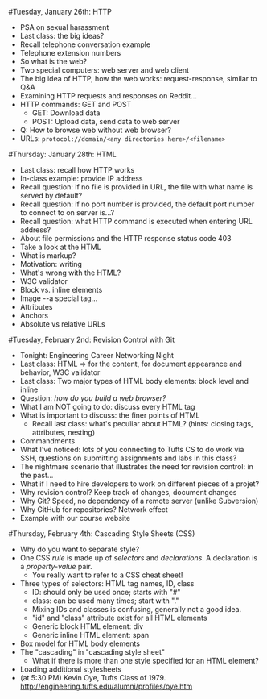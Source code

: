 #Tuesday, January 26th: HTTP
* PSA on sexual harassment
* Last class: the big ideas?
* Recall telephone conversation example
* Telephone extension numbers
* So what is the web?
* Two special computers: web server and web client
* The big idea of HTTP, how the web works: request-response, similar to Q&A
* Examining HTTP requests and responses on Reddit...
* HTTP commands: GET and POST
  * GET: Download data
  * POST: Upload data, send data to web server
* Q: How to browse web without web browser?
* URLs:
  `protocol://domain/<any directories here>/<filename>`
  
#Thursday: January 28th: HTML
* Last class: recall how HTTP works
* In-class example: provide IP address
* Recall question: if no file is provided in URL, the file with what name is served by default?
* Recall question: if no port number is provided, the default port number to connect to on server is...?
* Recall question: what HTTP command is executed when entering URL address?
* About file permissions and the HTTP response status code 403
* Take a look at the HTML
* What is markup?
* Motivation: writing
* What's wrong with the HTML?
* W3C validator
* Block vs. inline elements
* Image --a special tag...
* Attributes
* Anchors
* Absolute vs relative URLs

#Tuesday, February 2nd: Revision Control with Git
* Tonight: Engineering Career Networking Night
* Last class: HTML => for the content, for document appearance and behavior, W3C validator
* Last class: Two major types of HTML body elements: block level and inline
* Question: _how do you build a web browser?_
* What I am NOT going to do: discuss every HTML tag
* What is important to discuss: the finer points of HTML
  - Recall last class: what's peculiar about HTML? (hints: closing tags, attributes, nesting)
* Commandments
* What I've noticed: lots of you connecting to Tufts CS to do work via SSH, questions on submitting assignments and labs in this class?
* The nightmare scenario that illustrates the need for revision control: in the past...
* What if I need to hire developers to work on different pieces of a projet?
* Why revision control? Keep track of changes, document changes
* Why Git? Speed, no dependency of a remote server (unlike Subversion)
* Why GitHub for repositories? Network effect
* Example with our course website

#Thursday, February 4th: Cascading Style Sheets (CSS)
* Why do you want to separate style?
* One CSS _rule_ is made up of _selectors_ and _declarations_. A declaration is a _property-value_ pair.
  - You really want to refer to a CSS cheat sheet!
* Three types of selectors: HTML tag names, ID, class
  - ID: should only be used once; starts with "#"
  - class: can be used many times; start with "."
  - Mixing IDs and classes is confusing, generally not a good idea.
  - "id" and "class" attribute exist for all HTML elements
  - Generic block HTML element: div
  - Generic inline HTML element: span
* Box model for HTML body elements
* The "cascading" in "cascading style sheet"
  - What if there is more than one style specified for an HTML element?
* Loading additional stylesheets
* (at 5:30 PM) Kevin Oye, Tufts Class of 1979.  http://engineering.tufts.edu/alumni/profiles/oye.htm
